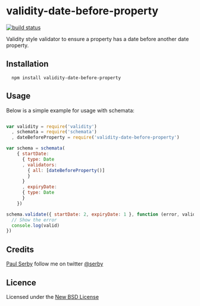 # validity-date-before-property

[![build status](https://secure.travis-ci.org/serby/validity-date-before-property.png)](http://travis-ci.org/serby/validity-date-before-property)

Validity style validator to ensure a property has a date before another date property.

## Installation

      npm install validity-date-before-property

## Usage

Below is a simple example for usage with schemata:

```js

var validity = require('validity')
  , schemata = require('schemata')
  , dateBeforeProperty = require('validity-date-before-property')

var schema = schemata(
    { startDate:
      { type: Date
      , validators:
        { all: [dateBeforeProperty()]
        }
      }
      , expiryDate:
      { type: Date
      }
    })

schema.validate({ startDate: 2, expiryDate: 1 }, function (error, valid) {
  // Show the error
  console.log(valid)
})

```

## Credits
[Paul Serby](https://github.com/serby/) follow me on twitter [@serby](http://twitter.com/serby)

## Licence
Licensed under the [New BSD License](http://opensource.org/licenses/bsd-license.php)